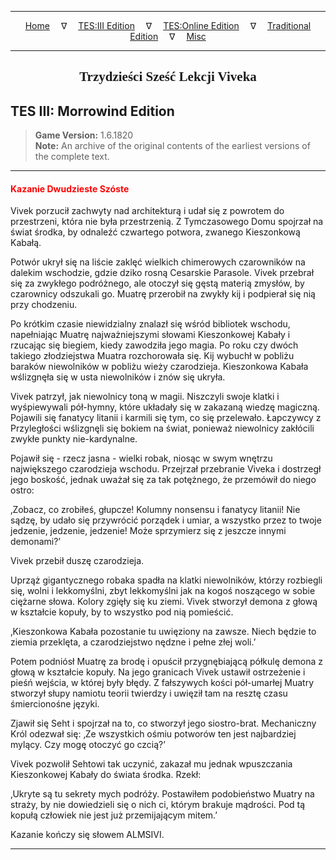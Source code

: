 
---

<!-- Jekyll Page Links -->

<center>
<a href="../../../../index.html">Home</a>
&emsp;&nabla;&emsp;
<a href="../../../index-tes3.html">TES:III Edition</a>
&emsp;&nabla;&emsp;
<a href="../../../index-teso.html">TES:Online Edition</a>
&emsp;&nabla;&emsp;
<a href="../../../index-traditional.html">Traditional Edition</a>
&emsp;&nabla;&emsp;
<a href="../../../index-misc.html">Misc</a>
</center>

<!-- Markdown Body Below: -->

---

<center>
<h2><span style="font-family:Georgia">Trzydzieści Sześć Lekcji Viveka</span></h2>
</center>

## TES III: Morrowind Edition

> __Game Version:__ 1.6.1820\
> __Note:__ An archive of the original contents of the earliest versions of the complete text.

---

#### <span style="color:red">Kazanie Dwudzieste Szóste</span>

Vivek porzucił zachwyty nad architekturą i udał się z powrotem do przestrzeni, która nie była przestrzenią. Z Tymczasowego Domu spojrzał na świat środka, by odnaleźć czwartego potwora, zwanego Kieszonkową Kabałą.

Potwór ukrył się na liście zaklęć wielkich chimerowych czarowników na dalekim wschodzie, gdzie dziko rosną Cesarskie Parasole. Vivek przebrał się za zwykłego podróżnego, ale otoczył się gęstą materią zmysłów, by czarownicy odszukali go. Muatrę przerobił na zwykły kij i podpierał się nią przy chodzeniu.

Po krótkim czasie niewidzialny znalazł się wśród bibliotek wschodu, napełniając Muatrę najważniejszymi słowami Kieszonkowej Kabały i rzucając się biegiem, kiedy zawodziła jego magia. Po roku czy dwóch takiego złodziejstwa Muatra rozchorowała się. Kij wybuchł w pobliżu baraków niewolników w pobliżu wieży czarodzieja. Kieszonkowa Kabała wślizgnęła się w usta niewolników i znów się ukryła.

Vivek patrzył, jak niewolnicy toną w magii. Niszczyli swoje klatki i wyśpiewywali pół-hymny, które układały się w zakazaną wiedzę magiczną. Pojawili się fanatycy litanii i karmili się tym, co się przelewało. Łapczywcy z Przyległości wślizgnęli się bokiem na świat, ponieważ niewolnicy zakłócili zwykłe punkty nie-kardynalne.

Pojawił się - rzecz jasna - wielki robak, niosąc w swym wnętrzu największego czarodzieja wschodu. Przejrzał przebranie Viveka i dostrzegł jego boskość, jednak uważał się za tak potężnego, że przemówił do niego ostro:

‚Zobacz, co zrobiłeś, głupcze! Kolumny nonsensu i fanatycy litanii! Nie sądzę, by udało się przywrócić porządek i umiar, a wszystko przez to twoje jedzenie, jedzenie, jedzenie! Może sprzymierz się z jeszcze innymi demonami?’

Vivek przebił duszę czarodzieja.

Uprząż gigantycznego robaka spadła na klatki niewolników, którzy rozbiegli się, wolni i lekkomyślni, zbyt lekkomyślni jak na kogoś noszącego w sobie ciężarne słowa. Kolory zgięły się ku ziemi. Vivek stworzył demona z głową w kształcie kopuły, by to wszystko pod nią pomieścić.

‚Kieszonkowa Kabała pozostanie tu uwięziony na zawsze. Niech będzie to ziemia przeklęta, a czarodziejstwo nędzne i pełne złej woli.’

Potem podniósł Muatrę za brodę i opuścił przygnębiającą półkulę demona z głową w kształcie kopuły. Na jego granicach Vivek ustawił ostrzeżenie i pieśń wejścia, w której były błędy. Z fałszywych kości pół-umarłej Muatry stworzył słupy namiotu teorii twierdzy i uwięził tam na resztę czasu śmiercionośne języki.

Zjawił się Seht i spojrzał na to, co stworzył jego siostro-brat. Mechaniczny Król odezwał się: ‚Ze wszystkich ośmiu potworów ten jest najbardziej mylący. Czy mogę otoczyć go czcią?’

Vivek pozwolił Sehtowi tak uczynić, zakazał mu jednak wpuszczania Kieszonkowej Kabały do świata środka. Rzekł:

‚Ukryte są tu sekrety mych podróży. Postawiłem podobieństwo Muatry na straży, by nie dowiedzieli się o nich ci, którym brakuje mądrości. Pod tą kopułą człowiek nie jest już przemijającym mitem.’

Kazanie kończy się słowem ALMSIVI.

---
